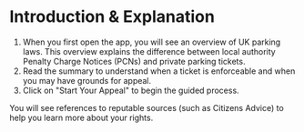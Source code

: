 # Introduction & Explanation

1. When you first open the app, you will see an overview of UK parking laws. This overview explains the difference between local authority Penalty Charge Notices (PCNs) and private parking tickets.
2. Read the summary to understand when a ticket is enforceable and when you may have grounds for appeal.
3. Click on "Start Your Appeal" to begin the guided process.

You will see references to reputable sources (such as Citizens Advice) to help you learn more about your rights.